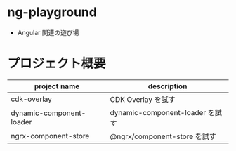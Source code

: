 # ng-playground

- Angular 関連の遊び場

# プロジェクト概要

| project name             | description                     |
| ------------------------ | ------------------------------- |
| cdk-overlay              | CDK Overlay を試す              |
| dynamic-component-loader | dynamic-component-loader を試す |
| ngrx-component-store     | @ngrx/component-store を試す    |
